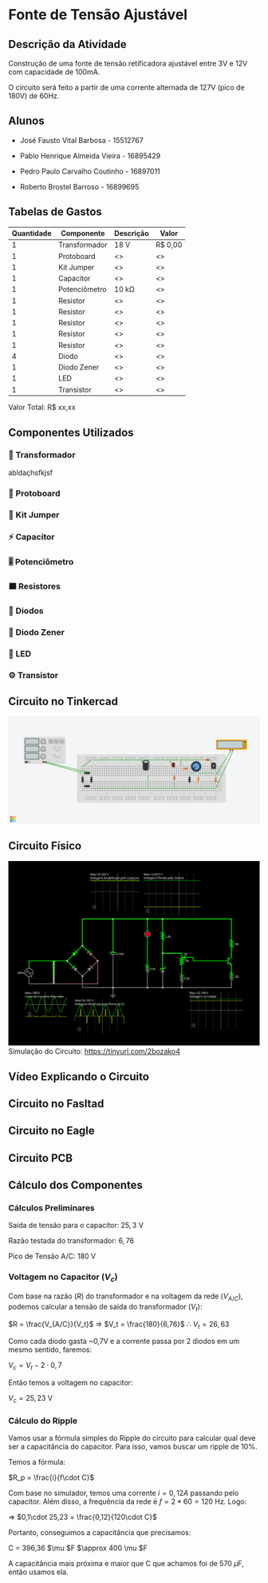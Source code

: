 # Fonte de Tensão Ajustável
## Descrição da Atividade

Construção de uma fonte de tensão retificadora ajustável entre 3V e 12V com capacidade de 100mA. 

O circuito será feito a partir de uma corrente alternada de 127V (pico de 180V) de 60Hz.

## Alunos

* José Fausto Vital Barbosa - 15512767

* Pablo Henrique Almeida Vieira - 16895429

* Pedro Paulo Carvalho Coutinho - 16897011

* Roberto Brostel Barroso - 16899695

## Tabelas de Gastos

| Quantidade | Componente | Descrição | Valor |
|----------|----------|----------|----------|
| 1 | Transformador | 18 V | R$ 0,00 |
| 1 | Protoboard | <> | <> |
| 1 | Kit Jumper | <> | <> |
| 1 | Capacitor | <> | <> |
| 1 | Potenciômetro | 10 kΩ | <> |
| 1 | Resistor | <> | <> |
| 1 | Resistor | <> | <> |
| 1 | Resistor | <> | <> |
| 1 | Resistor | <> | <> |
| 1 | Resistor | <> | <> |
| 4 | Diodo | <> | <> |
| 1 | Diodo Zener | <> | <> |
| 1 | LED | <> | <> |
| 1 | Transistor | <> | <> |

Valor Total: R$ xx,xx

## Componentes Utilizados

### 🔌 Transformador 

abldaçhsfkjsf


### 🔲 Protoboard


### 🧵 Kit Jumper  


### ⚡ Capacitor     

 
### 🎚️ Potenciômetro    


### 🟫 Resistores


### 🔁 Diodos


### 🚫 Diodo Zener    


### 🔴 LED         


### ⚙️ Transistor       


## Circuito no Tinkercad
![](Imagens/Tinkerkad.png)

## Circuito Físico
![](Imagens/Falstad.svg)
Simulação do Circuito: https://tinyurl.com/2bozako4

## Vídeo Explicando o Circuito 

## Circuito no Fasltad

## Circuito no Eagle

## Circuito PCB

## Cálculo dos Componentes

### Cálculos Preliminares

Saída de tensão para o capacitor: $25,3$ V

Razão testada do transformador: $6,76$

Pico de Tensão A/C: $180$ V

### Voltagem no Capacitor ($V_c$)

Com base na razão ($R$) do transformador e na voltagem da rede ($V_{A/C}$), podemos calcular a tensão de saída do transformador ($V_t$):

$R = \frac{V_{A/C}}{V_t}$ $\Rightarrow$ $V_t = \frac{180}{6,76}$  $\therefore$  $V_t = 26,63$

Como cada diodo gasta ~0,7V e a corrente passa por 2 diodos em um mesmo sentido, faremos:

$V_c = V_t - 2\cdot0,7$ 

Então temos a voltagem no capacitor:

$V_c = 25,23$ V

### Cálculo do Ripple

Vamos usar a fórmula simples do Ripple do circuito para calcular qual deve ser a capacitância do capacitor. Para isso, vamos buscar um ripple de 10%.

Temos a fórmula:

$R_p = \frac{i}{f\cdot C}$  

Com base no simulador, temos uma corrente $i = 0,12 A$ passando pelo capacitor. Além disso, a frequência da rede é $f = 2*60 = 120$ Hz. Logo:

$\Rightarrow$  $0,1\cdot 25,23 = \frac{0,12}{120\cdot C}$

Portanto, conseguimos a capacitância que precisamos:

C = 396,36 $\mu $F $\approx 400 \mu $F

A capacitância mais próxima e maior que C que achamos foi de 570 $\mu$F, então usamos ela.



 





